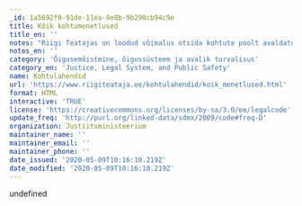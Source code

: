 ```yaml
---
_id: 1a5692f0-91de-11ea-9e8b-9b290cb94c9e
title: Kõik kohtumenetlused
title_en: ''
notes: "Riigi Teatajas on loodud võimalus otsida kohtute poolt avaldatud lahendeid.\r\nOtsingulehel on võimalik otsida kõiki I ja II kohtuastme lahendeid, mis on avalikustatud pärast 2006. aastat ning kõiki Riigikohtu lahendeid."
notes_en: ''
category: 'Õigusemõistmine, õigussüsteem ja avalik turvalisus'
category_en: 'Justice, Legal System, and Public Safety'
name: Kohtulahendid
url: 'https://www.riigiteataja.ee/kohtulahendid/koik_menetlused.html'
format: HTML
interactive: 'TRUE'
license: 'https://creativecommons.org/licenses/by-sa/3.0/ee/legalcode'
update_freq: 'http://purl.org/linked-data/sdmx/2009/code#freq-D'
organization: Justiitsministeerium
maintainer_name: ''
maintainer_email: ''
maintainer_phone: ''
date_issued: '2020-05-09T10:16:10.219Z'
date_modified: '2020-05-09T10:16:10.219Z'
---
```

undefined
